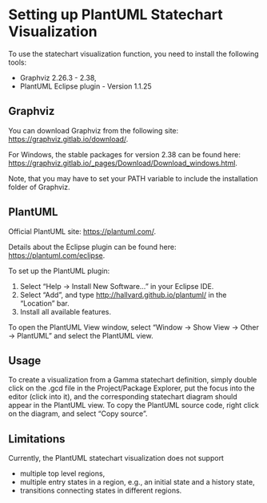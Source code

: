 # Setting up PlantUML Statechart Visualization

To use the statechart visualization function, you need to install the following tools:

* Graphviz 2.26.3 - 2.38,
* PlantUML Eclipse plugin - Version 1.1.25

## Graphviz

You can download Graphviz from the following site: https://graphviz.gitlab.io/download/.

For Windows, the stable packages for version 2.38 can be found here: https://graphviz.gitlab.io/_pages/Download/Download_windows.html.

Note, that you may have to set your PATH variable to include the installation folder of Graphviz.

## PlantUML

Official PlantUML site: https://plantuml.com/.

Details about the Eclipse plugin can be found here: https://plantuml.com/eclipse.

To set up the PlantUML plugin:
1. Select “Help -> Install New Software…” in your Eclipse IDE.
1. Select “Add”, and type http://hallvard.github.io/plantuml/ in the “Location” bar. 
1. Install all available features.

To open the PlantUML View window, select “Window -> Show View -> Other -> PlantUML” and select the PlantUML view.

## Usage

To create a visualization from a Gamma statechart definition, simply double click on the .gcd file in the Project/Package Explorer, put the focus into the editor (click into it), and the corresponding statechart diagram should appear in the PlantUML view. To copy the PlantUML source code, right click on the diagram, and select “Copy source”.

## Limitations

Currently, the PlantUML statechart visualization does not support 

* multiple top level regions,
* multiple entry states in a region, e.g., an initial state and a history state,
* transitions connecting states in different regions.
